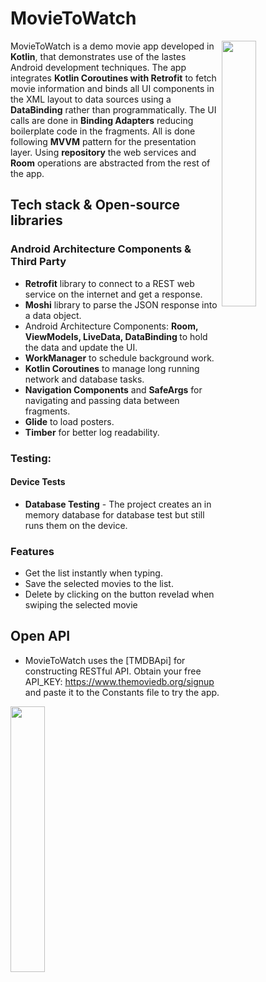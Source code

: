 # MovieToWatch
<img align="right" src="https://user-images.githubusercontent.com/58771510/85013142-fcd24380-b15b-11ea-95e7-704447b2d585.gif" width="33%"/>
MovieToWatch is a demo movie app developed in <b>Kotlin</b>, that demonstrates use of the lastes Android development techniques. The app integrates <b>Kotlin Coroutines with Retrofit</b> to fetch movie information and binds all UI components in the XML layout to data sources using a <b>DataBinding</b> rather than programmatically. The UI calls are done in <b>Binding Adapters</b> reducing boilerplate code in the fragments. All is done following <b>MVVM</b> pattern for the presentation layer. Using <b>repository</b> the web services and <b>Room</b> operations are abstracted from the rest of the app.  


## Tech stack & Open-source libraries
### Android Architecture Components & Third Party

+ <b>Retrofit</b> library to connect to a REST web service on the internet and get a response.
+ <b>Moshi</b> library to parse the JSON response into a data object.
+ Android Architecture Components: <b>Room, ViewModels, LiveData, DataBinding </b> to hold the data and update the UI. 
+ <b>WorkManager</b> to schedule background work.
+ <b>Kotlin Coroutines</b> to manage long running network and database tasks.
+ <b>Navigation Components</b> and <b>SafeArgs</b> for navigating and passing data between fragments.
+ <b>Glide</b> to load posters.
+ <b>Timber</b> for better log readability.

### Testing:  
####  Device Tests
  - <b>Database Testing</b> - The project creates an in memory database for database test but still runs them on the device. 

### Features
+ Get the list instantly when typing.
+ Save the selected movies to the list.
+ Delete by clicking on the button revelad when swiping the selected movie

## Open API
+ MovieToWatch uses the [TMDBApi] for constructing RESTful API. Obtain your free API_KEY: https://www.themoviedb.org/signup and paste it to the Constants file to try the app.
<img src="https://user-images.githubusercontent.com/58771510/85013170-08256f00-b15c-11ea-96e1-139b6ccd7569.gif" width="33%"/>

